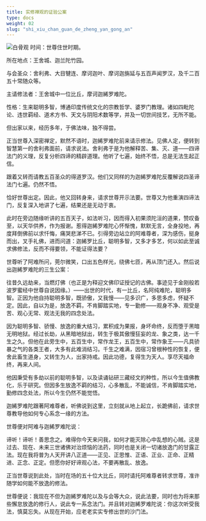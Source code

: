 ```yaml
---
title: 实修禅观的证验公案
type: docs
weight: 02
slug: "shi_xiu_chan_guan_de_zheng_yan_gong_an"
---
```


![白骨观](/bgg.png "白骨观")
时间：世尊住世时期。

所在地点：王舍城、迦兰陀竹园。

与会圣众：舍利弗、大目犍连、摩诃迦叶、摩诃迦旃延与五百声闻罗汉，及千二百五十常随众等。

主请修法者：王舍城中一位比丘，摩诃迦絺罗难陀。

性格：生来聪明多智，博通印度传统文化的宗教哲学、婆罗门教理。诸如四毗陀论、违世羁经、道术方书、天文与阴阳术数等学，并及一切世间技艺，无所不能。

但出家以来，经历多年，于佛法味，独不得尝。

正当世尊入深密禅定，默然不语时，迦絺罗难陀前来请示修法。见佛人定，便转到智慧第一的舍利弗面前，请求说法。舍利弗于是为他解释苦、集、灭、道——四谛法门的义理，反复分析四谛的精辟道理。他听了七遍，始终不悟，总是无法生起正信。

跟着又转而请教五百圣众的得道罗汉。他们又同样的为迦絺罗难陀反覆解说四圣谛法门七遍。仍然不悟。

恰好世尊出定。因此，他又回转身来，请求世尊开示法要。世尊又为他重演四谛法门，反复深入地讲了七遍，结果还是无动于衷。

此时在旁边随缘听讲的五百天子，如法听习，因而得入初果须陀洹的道果，赞叹备至，以天华供养，作为报谢。惹得迦絺罗难陀心怀惭愧，默默无言，全身投地，再度拜倒佛前以求忏悔，痛哭悲涕不已。引得旁边站立的阿难尊者，深为感伤，挺身而出，叉手礼佛，进而问道：迦絺罗比丘，聪明多智，又多才多艺，何以如此至诚求佛修法，反而不得要领，不能证得法要？

世尊听了阿难所问，莞尔微笑，口出五色样光，绕佛七匝，再从顶门还入。然后说出迦絺罗难陀的三生公案：

往昔久远劫来，当燃灯佛（也正是为释迎文佛印证授记的古佛。事迹见于金刚般若波罗蜜经中世尊自说因缘。）——出世的时代，有一比丘，名阿纯难陀，聪明多智。正因为他自持聪明多智，既骄傲，又我慢——见多识广，多思多虑，怀疑不定。因此，自以为是，放逸不羁，不肯脚踏实地，专一勤修——观身不净、观受是苦、观心无常、观法无我的四念处法。

因为聪明多智、骄慢、放逸的重大结习，累积成为果报，身坏命终，反而堕于黑暗无明地狱。经过长劫，从黑暗地狱出，转生于极其傲慢狂妄的龙、象之类，达一千生之久。但他在此旁生中，五百生中，常作龙王，五百生中，常作象王——凡具骄暴之气的各类王者，大多有此难消结习。千生之难满，因宿习曾根种性的恢复，便舍此畜生道身，又转生为人，出家持戒。因此功德，复得生为天人。享尽天福命终，再来人间。

他因秉受有多劫以前的聪明多智，以及读诵钻研三藏经文的种性，所以今生值佛教化，乐于研究。但因多生放逸不羁的结习，心多散乱，不能诚信，不肯脚踏实地，勤修四念处法，所以今生仍然不能觉悟。

迦絺罗难陀跟著阿难尊者，听佛说到这里，立刻就从地上起立，长跪佛前，请求世尊教导他如何专心系念一缘的方法。

世尊便对阿难与迦絺罗难陀说：

谛听！谛听！善思念之。难得你今天来问我，如何才能灭除心中乱想的心贼。这是过去、现在、未来三世诸佛对治烦恼的法药，同时也是关闭一切诸放逸门的甘露正法。现在我将普为人天开讲八正道——正见、正思惟、正语、正业、正命、正精进、正念、正定。但愿你好好谛观心法，不要再散乱、放逸。

正当世尊说到此处，当时在场的五十位大比丘，同时请托阿难尊者转求世尊，准许随学如何能不放逸的修法。

世尊便说：我现在不但为迦絺罗难陀以及与会等大众，说此法要，同时也为将来那些懈怠放逸的修行人，说此专一系念法门。并且转对迦絺罗难陀说：你这次听受我法，慎莫忘失。从现在开始，应老老实实专修出世的沙门法。